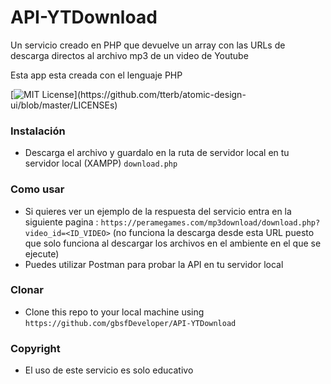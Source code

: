 # API-YTDownload

Un servicio creado en PHP que devuelve un array con las URLs de descarga directos al archivo mp3 de un video de Youtube

Esta app esta creada con el lenguaje PHP

[![MIT License](https://img.shields.io/apm/l/atomic-design-ui.svg?)](https://github.com/tterb/atomic-design-ui/blob/master/LICENSEs)

### Instalación

- Descarga el archivo y guardalo en la ruta de servidor local en tu servidor local (XAMPP) `download.php` 

### Como usar

- Si quieres ver un ejemplo de la respuesta del servicio entra en la siguiente pagina : `https://peramegames.com/mp3download/download.php?video_id=<ID_VIDEO>` (no funciona la descarga desde esta URL puesto que solo funciona al descargar los archivos en el ambiente en el que se ejecute)
- Puedes utilizar Postman para probar la API en tu servidor local

### Clonar

- Clone this repo to your local machine using `https://github.com/gbsfDeveloper/API-YTDownload`

### Copyright

- El uso de este servicio es solo educativo


